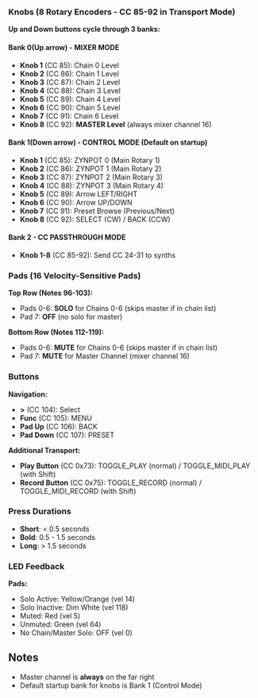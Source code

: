 ### Knobs (8 Rotary Encoders - CC 85-92 in Transport Mode)

**Up and Down buttons cycle through 3 banks:**

#### Bank 0(Up arrow) - MIXER MODE
- **Knob 1** (CC 85): Chain 0 Level
- **Knob 2** (CC 86): Chain 1 Level  
- **Knob 3** (CC 87): Chain 2 Level
- **Knob 4** (CC 88): Chain 3 Level
- **Knob 5** (CC 89): Chain 4 Level
- **Knob 6** (CC 90): Chain 5 Level
- **Knob 7** (CC 91): Chain 6 Level
- **Knob 8** (CC 92): **MASTER Level** (always mixer channel 16)

#### Bank 1(Down arrow) - CONTROL MODE (Default on startup)
- **Knob 1** (CC 85): ZYNPOT 0 (Main Rotary 1)
- **Knob 2** (CC 86): ZYNPOT 1 (Main Rotary 2)
- **Knob 3** (CC 87): ZYNPOT 2 (Main Rotary 3)
- **Knob 4** (CC 88): ZYNPOT 3 (Main Rotary 4)
- **Knob 5** (CC 89): Arrow LEFT/RIGHT
- **Knob 6** (CC 90): Arrow UP/DOWN
- **Knob 7** (CC 91): Preset Browse (Previous/Next)
- **Knob 8** (CC 92): SELECT (CW) / BACK (CCW)

#### Bank 2 - CC PASSTHROUGH MODE
- **Knob 1-8** (CC 85-92): Send CC 24-31 to synths

### Pads (16 Velocity-Sensitive Pads)

**Top Row (Notes 96-103):**
- Pads 0-6: **SOLO** for Chains 0-6 (skips master if in chain list)
- Pad 7: **OFF** (no solo for master)

**Bottom Row (Notes 112-119):**
- Pads 0-6: **MUTE** for Chains 0-6 (skips master if in chain list)
- Pad 7: **MUTE** for Master Channel (mixer channel 16)

### Buttons

**Navigation:**
- **>** (CC 104): Select
- **Func** (CC 105): MENU
- **Pad Up** (CC 106): BACK
- **Pad Down** (CC 107): PRESET

**Additional Transport:**
- **Play Button** (CC 0x73): TOGGLE_PLAY (normal) / TOGGLE_MIDI_PLAY (with Shift)
- **Record Button** (CC 0x75): TOGGLE_RECORD (normal) / TOGGLE_MIDI_RECORD (with Shift)

### Press Durations
- **Short**: < 0.5 seconds
- **Bold**: 0.5 - 1.5 seconds  
- **Long**: > 1.5 seconds

### LED Feedback

**Pads:**
- Solo Active: Yellow/Orange (vel 14)
- Solo Inactive: Dim White (vel 118)
- Muted: Red (vel 5)
- Unmuted: Green (vel 64)
- No Chain/Master Solo: OFF (vel 0)

## Notes

- Master channel is **always** on the far right
- Default startup bank for knobs is Bank 1 (Control Mode)
